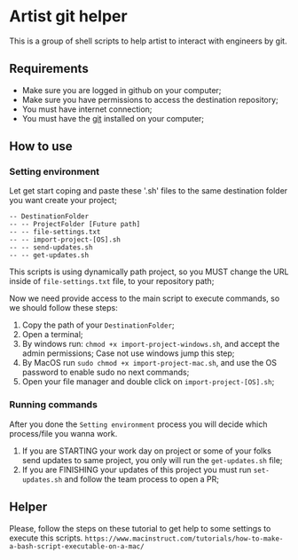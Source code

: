 # Artist git helper

This is a group of shell scripts to help artist to interact with engineers by git.


## Requirements

- Make sure you are logged in github on your computer;
- Make sure you have permissions to access the destination repository;
- You must have internet connection;
- You must have the [git](https://git-scm.com/) installed on your computer;

## How to use

### Setting environment

Let get start coping and paste these '.sh' files to the same destination folder you want create your project;

```
-- DestinationFolder
-- -- ProjectFolder [Future path]
-- -- file-settings.txt
-- -- import-project-[OS].sh
-- -- send-updates.sh
-- -- get-updates.sh
```

This scripts is using dynamically path project, so you MUST change the URL inside of `file-settings.txt` file, to your repository path;

Now we need provide access to the main script to execute commands, so we should follow these steps:

1. Copy the path of your `DestinationFolder`;
2. Open a terminal;
3. By windows run: `chmod +x import-project-windows.sh`, and accept the admin permissions; Case not use windows jump this step;
4. By MacOS run `sudo chmod +x import-project-mac.sh`, and use the OS password to enable sudo no next commands;
5. Open your file manager and double click on `import-project-[OS].sh`;


### Running commands

After you done the `Setting environment` process you will decide which process/file you wanna work.

1. If you are STARTING your work day on project or some of your folks send updates to same project, you only will run the `get-updates.sh` file;
2. If you are FINISHING your updates of this project you must run `set-updates.sh` and follow the team process to open a PR;

## Helper

Please, follow the steps on these tutorial to get help to some settings to execute this scripts.
`https://www.macinstruct.com/tutorials/how-to-make-a-bash-script-executable-on-a-mac/`